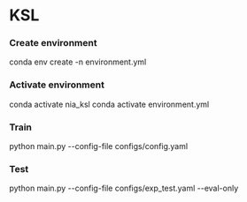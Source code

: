 # KSL

### Create environment
conda env create -n environment.yml
### Activate environment
conda activate nia_ksl
conda activate environment.yml
### Train
python main.py --config-file configs/config.yaml
### Test
python main.py --config-file configs/exp_test.yaml --eval-only
